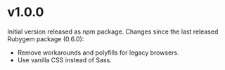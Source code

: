 # v1.0.0

Initial version released as npm package. Changes since the last released Rubygem package (0.6.0):

 * Remove workarounds and polyfills for legacy browsers.
 * Use vanilla CSS instead of Sass.
